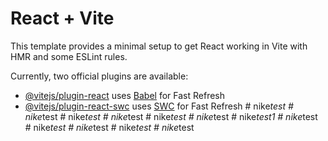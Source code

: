 # React + Vite

This template provides a minimal setup to get React working in Vite with HMR and some ESLint rules.

Currently, two official plugins are available:

- [@vitejs/plugin-react](https://github.com/vitejs/vite-plugin-react/blob/main/packages/plugin-react/README.md) uses [Babel](https://babeljs.io/) for Fast Refresh
- [@vitejs/plugin-react-swc](https://github.com/vitejs/vite-plugin-react-swc) uses [SWC](https://swc.rs/) for Fast Refresh
#   n i k e _ t e s t  
 #   n i k e _ t e s t  
 #   n i k e _ t e s t  
 #   n i k e _ t e s t  
 #   n i k e _ t e s t  
 #   n i k e _ t e s t  
 #   n i k e _ t e s t 1  
 #   n i k e _ t e s t  
 #   n i k e _ t e s t  
 #   n i k e _ t e s t  
 #   n i k e _ t e s t  
 #   n i k e _ t e s t  
 